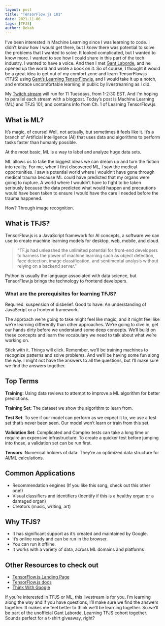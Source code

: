 ```yaml
---
layout: post
title: "TensorFlow.js 101"
date: 2021-11-06
tags: [TFJS]
author: Bekah
---
```


I’ve been interested in Machine Learning since I was learning to code. I didn’t know how I would get there, but I _knew_ there was potential to solve the problems that I wanted to solve. It looked complicated, but I wanted to know more. I wanted to see how I could share in this part of the tech industry. I wanted to have a voice. And then I met [Gant Laborde](https://twitter.com/GantLaborde), and he opened up the world and wrote a book on it. So of course, I thought it would be a great idea to get out of my comfort zone and learn TensorFlow.js (TFJS) using [Gant’s Learning TensorFlow.js](https://www.oreilly.com/library/view/learning-tensorflowjs/9781492090786/), and I would take it up a notch, and embrace uncomfortable learning in public by livestreaming as I did.

My [Twitch stream](https://www.twitch.tv/bekahhw/) will run for 11 Tuesdays, from 1-2:30 EST. And I’m hoping to parallel each stream with a blogpost. Today’s post is Machine Learning (ML) and TFJS 101, and contains info from Ch. 1 of Learning TensorFlow.js.

## What is ML?

It’s magic, of course! Well, not actually, but sometimes it feels like it. It’s a branch of Artificial Intelligence (AI) that uses data and algorithms to perform tasks faster than humanly possible.

At the most basic, ML is a way to label and analyze huge data sets.

ML allows us to take the biggest ideas we can dream up and turn the fiction into reality. For me, when I first discovered ML, I saw the medical opportunities. I saw a potential world where I wouldn’t have gone through medical trauma because ML could have predicted that my organs were going to rupture. A world where I wouldn’t have to fight to be taken seriously because the data predicted what would happen and precautions would have been taken to ensure I would have the care I needed before the trauma happened.

How? Through image recognition.

## What is TFJS?

TensorFlow.js is a JavaScript framework for AI concepts, a software we can use to create machine learning models for desktop, web, mobile, and cloud.

> "TF.js had unleashed the unlimited potential for front-end developers to harness the power of machine learning such as object detection, face detection, image classification, and sentimental analysis without relying on a backend server."

Python is usually the language associated with data science, but TensorFlow.js brings the technology to frontend developers.

### What are the prerequisites for learning TFJS?

Required: suspension of disbelief.
Good to have: An understanding of JavaScript or a frontend framework.

The approach we’re going to take might feel like magic, and it might feel like we’re learning differently than other approaches. We’re going to dive in, get our hands dirty before we understand some deep concepts. We’ll build on these concepts and learn the vocabulary we need to talk about what we’re working on.

Stick with it. Things will click. Remember, we’ll be training machines to recognize patterns and solve problems. And we’ll be having some fun along the way. I might not have the answers to all the questions, but I’ll make sure we find the answers together.

## Top Terms

**Training**: Using data reviews to attempt to improve a ML algorithm for better predictions.

**Training Set**: The dataset we show the algorithm to learn from.

**Test Set**: To see if our model can perform as we expect it to, we use a test set that’s never been seen. Our model won’t learn or train from this set.

**Validation Set**: Complicated and Complex tests can take a long time or require an expensive infrastructure. To create a quicker test before jumping into those, a validation set can be run first.

**Tensors**: Numerical holders of data. They’re an optimized data structure for AI/ML calculations.

## Common Applications

- Recommendation engines (If you like this song, check out this other one!)
- Visual classifiers and identifiers (Identify if this is a healthy organ or a damaged organ)
- Creators (music, writing, art)

## Why TFJS?

- It has significant support as it’s created and maintained by Google.
- It’s online ready and can be run in the browser.
- You can run it offline.
- It works with a variety of data, across ML domains and platforms

## Other Resources to check out

- [TensorFlow.js Landing Page](https://www.tensorflow.org/js)
- [TensorFlow.js docs](https://github.com/tensorflow/docs)
- [Think With Google](https://www.thinkwithgoogle.com/feature/machine-learning-101-training)

If you’re interested in TFJS or ML, this livestream is for you. I’m learning along the way and if you have questions, I’ll make sure we find the answers together. It makes me feel better to think we’ll be learning together. So we’ll be part of the unofficial Gant Laborde, Learning TFJS cohort together. Sounds perfect for a t-shirt giveaway, right?
